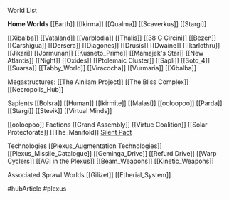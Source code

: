 

World List 

**Home Worlds**
[[Earth]]
[[Ikirma]]
[[Qualma]]
[[Scaverkus]]
[[Stargi]]

[[Xibalba]]
[[Vataland]]
[[Varblodia]]
[[Thalis]]
[[38 G Circini]]
[[Bezen]]
[[Carshigua]]
[[Dersera]]
[[Diagones]]
[[Drusis]]
[[Dwaine]]
[[Ikarlothru]]
[[Jikari]]
[[Jormunan]]
[[Kusneto_Prime]]
[[Mamajek's Star]]
[[New Atlantis]]
[[Night]]
[[Oxides]]
[[Ptolemaic Cluster]]
[[Sapli]]
[[Soto_4]]
[[Suarsa]]
[[Tabby_World]]
[[Viracocha]]
[[Vurmaria]]
[[Xibalba]]

Megastructures:
[[The Alnilam Project]]
[[The Bliss Complex]]
[[Necropolis_Hub]]

Sapients
[[Bolsra]]
[[Human]]
[[Ikirmite]]
[[Malasi]]
[[ooloopoo]]
[[Parda]]
[[Stargi]]
[[Stevik]]
[[Virtual Minds]]

[[ooloopoo]]
Factions
[[Grand Assembly]]
[[Virtue Coalition]]
[[Solar Protectorate]]
[[The_Manifold]]
[Silent Pact](Silent%20Pact.md)

Technologies
[[Plexus_Augmentation Technologies]]
[[Plexus_Missile_Catalogue]]
[[Geminga_Drive]]
[[Refurd Drive]]
[[Warp Cyclers]]
[[AGI in the Plexus]]
[[Beam_Weapons]]
[[Kinetic_Weapons]]



Associated Sprawl Worlds
[[Gilizet]]
[[Etherial_System]]


#hubArticle
#plexus 